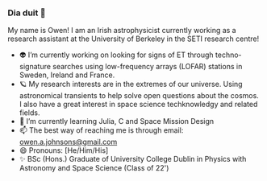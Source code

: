 ### Dia duit 👋

My name is Owen! I am an Irish astrophysicist currently working as a research assistant at the University of Berkeley in the SETI research centre! 

- 👽 I’m currently working on looking for signs of ET through techno-signature searches using low-frequency arrays (LOFAR) stations in Sweden, Ireland and France.  
- 🪐 My research interests are in the extremes of our universe. Using astronomical transients to help solve open questions about the cosmos. I also have a great interest in space science techknowledgy and related fields. 
- 🌱 I’m currently learning Julia, C and Space Mission Design 
- 📫 The best way of reaching me is through email: owen.a.johnsons@gmail.com
- 😄 Pronouns: [He/Him/His] 
- ✨ BSc (Hons.) Graduate of University College Dublin in Physics with Astronomy and Space Science (Class of 22')

<!--
**OwenJohnsons/OwenJohnsons** is a ✨ _special_ ✨ repository because its `README.md` (this file) appears on your GitHub profile.

Here are some ideas to get you started:

- 🔭 I’m currently working on ...
- 🌱 I’m currently learning ...
- 👯 I’m looking to collaborate on ...
- 🤔 I’m looking for help with ...
- 💬 Ask me about ...
- 📫 How to reach me: ...
- 😄 Pronouns: ...
- ⚡ Fun fact: ...
-->
